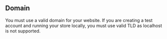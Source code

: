 ## Domain

You must use a valid domain for your website. If you are creating a test account and running your store locally, you must use valid TLD as localhost is not supported.

